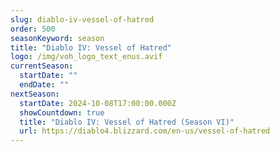 ```yaml
---
slug: diablo-iv-vessel-of-hatred
order: 500
seasonKeyword: season
title: "Diablo IV: Vessel of Hatred"
logo: /img/voh_logo_text_enus.avif
currentSeason:
  startDate: ""
  endDate: ""
nextSeason:
  startDate: 2024-10-08T17:00:00.000Z
  showCountdown: true
  title: "Diablo IV: Vessel of Hatred (Season VI)"
  url: https://diablo4.blizzard.com/en-us/vessel-of-hatred
---
```

